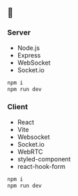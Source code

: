 ## 👾

### Server

- Node.js
- Express
- WebSocket
- Socket.io

```javascript
npm i
npm run dev
```

### Client

- React
- Vite
- Websocket
- Socket.io
- WebRTC
- styled-component
- react-hook-form

```javascript
npm i
npm run dev
```
